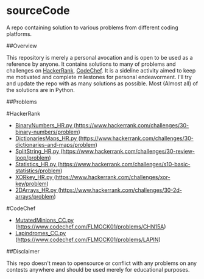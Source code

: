 # sourceCode
A repo containing solution to various problems from different coding platforms.


##Overview

This repository is merely a personal avocation and is open to be used as a reference by anyone. It contains solutions to many of problems and challenges on [HackerRank](https://www.hackerrank.com/dashboard), [CodeChef](https://www.codechef.com/). It is a sideline activity aimed to keep me motivated and complete milestones for personal endeavorment. I'll try and update the repo with as many solutions as possible. Most (Almost all) of the solutions are in Python.


##Problems

#HackerRank
  * [BinaryNumbers_HR.py  ](https://github.com/specbug/sourceCodeHR/blob/master/HackerRank/BinaryNumbers_HR.py)(https://www.hackerrank.com/challenges/30-binary-numbers/problem)  
  * [DictionariesMaps_HR.py   ](https://github.com/specbug/sourceCodeHR/blob/master/HackerRank/DictionariesMaps_HR.py)(https://www.hackerrank.com/challenges/30-dictionaries-and-maps/problem)  
  * [SplitString_HR.py  ](https://github.com/specbug/sourceCodeHR/blob/master/HackerRank/SplitString_HR.py)(https://www.hackerrank.com/challenges/30-review-loop/problem)  
  * [Statistics_HR.py   ](https://github.com/specbug/sourceCodeHR/blob/master/HackerRank/Statistics_HR.py)(https://www.hackerrank.com/challenges/s10-basic-statistics/problem)  
  * [XORkey_HR.py   ](https://github.com/specbug/sourceCodeHR/blob/master/HackerRank/XORkey_HR.py)(https://www.hackerrank.com/challenges/xor-key/problem)
  * [2DArrays_HR.py  ](https://github.com/specbug/sourceCodeHR/blob/master/HackerRank/2DArrays_HR.py)(https://www.hackerrank.com/challenges/30-2d-arrays/problem)
  
#CodeChef
  * [MutatedMinions_CC.py  ](https://github.com/specbug/sourceCodeHR/blob/master/CodeChef/MutatedMinions_CC.py)(https://www.codechef.com/FLMOCK01/problems/CHN15A)
  * [Lapindromes_CC.py  ](https://github.com/specbug/sourceCode/blob/master/CodeChef/Lapindromes_CC.py)(https://www.codechef.com/FLMOCK01/problems/LAPIN)
  




##Disclaimer

This repo doesn't mean to opensource or conflict with any problems on any contests anywhere and should be used merely for educational purposes.
